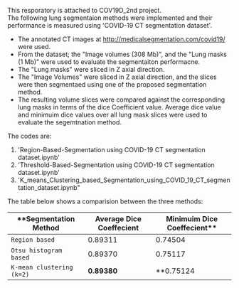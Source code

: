 This resporatory is attached to COV19D_2nd project. <br/>
The following lung segmentaion methods were implemented and their performance is measured using 'COVID-19 CT segmentation dataset'.
* The annotated CT images at http://medicalsegmentation.com/covid19/ were used.
* From the dataset; the "Image volumes (308 Mb)", and the "Lung masks (1 Mb)" were used to evaluate the segmentaiton performacne.
* The "Lung masks" were sliced in Z axial direction.
* The "Image Volumes" were sliced in Z axial direction, and the slices were then segmentaed using one of the proposed segmentation method. 
* The resulting volume slices were compared against the corresponding lung masks in terms of the dice Coefficient value. Average dice value and minimuim dice values over all lung mask slices were used to evaluate the segemtnation method.

The codes are:
1. 'Region-Based-Segmentation using COVID-19 CT segmentation dataset.ipynb'
2. 'Threshold-Based-Segmentation using COVID-19 CT segmentation dataset.ipynb'
3. 'K_means_Clustering_based_Segmentation_using_COVID_19_CT_segmentation_dataset.ipynb"

The table below shows a comparision between the three methods:

| **Segmentation Method    | Average Dice Coeffecient | Minimuim Dice Coeffecient**|
| -------------------------| -------------------------|----------------------------|
| `Region based`           | 0.89311                  | 0.74504                    |
| `Otsu histogram based`   | 0.89370                  | 0.75117                    |
| `K-mean clustering (k=2)`| **0.89380**              | **0.75124                  |
